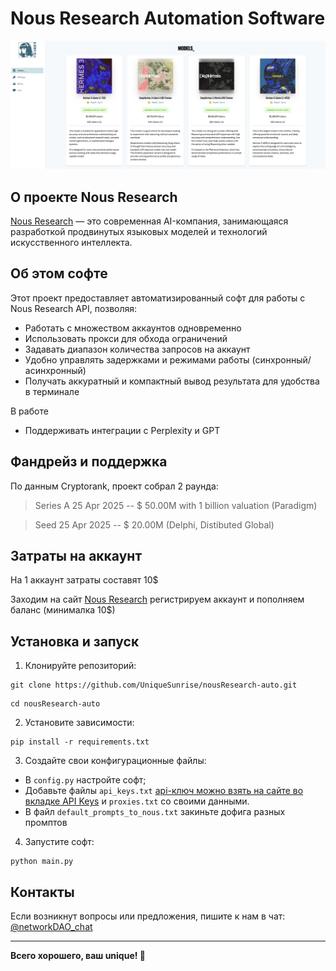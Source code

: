 # Nous Research Automation Software

![Nous](./img/nous.png)

## О проекте Nous Research

[Nous Research](https://cryptorank.io/price/nous-research) — это современная AI-компания, занимающаяся разработкой продвинутых языковых моделей и технологий искусственного интеллекта.  

## Об этом софте

Этот проект предоставляет автоматизированный софт для работы с Nous Research API, позволяя:

- Работать с множеством аккаунтов одновременно
- Использовать прокси для обхода ограничений
- Задавать диапазон количества запросов на аккаунт
- Удобно управлять задержками и режимами работы (синхронный/асинхронный)
- Получать аккуратный и компактный вывод результата для удобства в терминале

В работе

- Поддерживать интеграции с Perplexity и GPT

## Фандрейз и поддержка
По данным Cryptorank, проект собрал 2 раунда:

> Series A 25 Apr 2025 -- $ 50.00M with 1 billion valuation (Paradigm)

> Seed 25 Apr 2025 -- $ 20.00M (Delphi, Distibuted Global)


## Затраты на аккаунт
На 1 аккаунт затраты составят 10$

Заходим на сайт [Nous Research](https://portal.nousresearch.com/) регистрируем аккаунт и пополняем баланс (минималка 10$)

## Установка и запуск

1. Клонируйте репозиторий:

```
git clone https://github.com/UniqueSunrise/nousResearch-auto.git
```
```
cd nousResearch-auto
```


2. Установите зависимости:
```
pip install -r requirements.txt
```

3. Создайте свои конфигурационные файлы:

- В `config.py` настройте софт;
- Добавьте файлы `api_keys.txt` [api-ключ можно взять на сайте во вкладке API Keys](https://portal.nousresearch.com/) и `proxies.txt` со своими данными.
- В файл `default_prompts_to_nous.txt` закиньте дофига разных промптов

4. Запустите софт:
```
python main.py
```

## Контакты

Если возникнут вопросы или предложения, пишите к нам в чат: [@networkDAO_chat](https://t.me/networkDAO_chat)

---

**Всего хорошего, ваш unique! 🚀**

